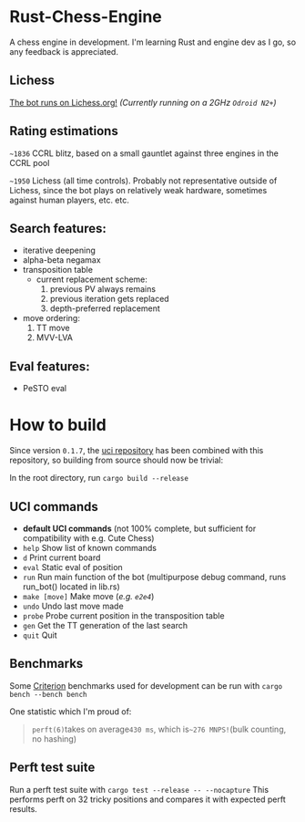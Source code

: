 # Rust-Chess-Engine

A chess engine in development. I'm learning Rust and engine dev as I go, so any feedback is appreciated.

## Lichess

[The bot runs on Lichess.org!](https://lichess.org/@/LoevBot)
*(Currently running on a 2GHz `Odroid N2+`)*

## Rating estimations
`~1836` CCRL blitz, based on a small gauntlet against three engines in the CCRL pool

`~1950` Lichess (all time controls). Probably not representative outside of Lichess, since the bot plays on relatively weak hardware, sometimes against human players, etc. etc.

## Search features:

- iterative deepening
- alpha-beta negamax
- transposition table
    - current replacement scheme:
        1. previous PV always remains
        2. previous iteration gets replaced
        3. depth-preferred replacement
- move ordering:
    1. TT move
    2. MVV-LVA

## Eval features:

- PeSTO eval

# How to build

Since version `0.1.7`, the [uci repository](https://github.com/Loev06/uci) has been combined with this repository, so building from source should now be trivial:

In the root directory, run
`cargo build --release`

## UCI commands
- **default UCI commands** (not 100% complete, but sufficient for compatibility with e.g. Cute Chess)
- `help`        Show list of known commands
- `d`           Print current board
- `eval`        Static eval of position
- `run`         Run main function of the bot (multipurpose debug command, runs run_bot() located in lib.rs)
- `make [move]` Make move (*e.g. `e2e4`*)
- `undo`        Undo last move made
- `probe`       Probe current position in the transposition table
- `gen`         Get the TT generation of the last search
- `quit`        Quit

## Benchmarks

Some [Criterion](https://crates.io/crates/criterion) benchmarks used for development can be run with
`cargo bench --bench bench`

One statistic which I'm proud of:
> `perft(6)`takes on average`430 ms`, which is`~276 MNPS!`(bulk counting, no hashing)

## Perft test suite

Run a perft test suite with
`cargo test --release -- --nocapture`
This performs perft on 32 tricky positions and compares it with expected perft results.
